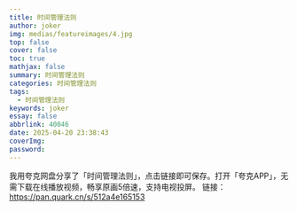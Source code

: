 ```yaml
---
title: 时间管理法则
author: joker
img: medias/featureimages/4.jpg
top: false
cover: false
toc: true
mathjax: false
summary: 时间管理法则
categories: 时间管理法则
tags:
  - 时间管理法则
keywords: joker
essay: false
abbrlink: 40046
date: 2025-04-20 23:38:43
coverImg:
password:
---
```


我用夸克网盘分享了「时间管理法则」，点击链接即可保存。打开「夸克APP」，无需下载在线播放视频，畅享原画5倍速，支持电视投屏。
链接：https://pan.quark.cn/s/512a4e165153
